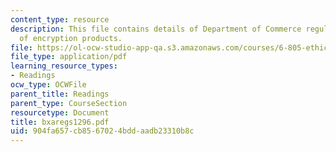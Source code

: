 ```yaml
---
content_type: resource
description: This file contains details of Department of Commerce regulations on export
  of encryption products.
file: https://ol-ocw-studio-app-qa.s3.amazonaws.com/courses/6-805-ethics-and-the-law-on-the-electronic-frontier-fall-2005/904fa657cb8567024bddaadb23310b8c_bxaregs1296.pdf
file_type: application/pdf
learning_resource_types:
- Readings
ocw_type: OCWFile
parent_title: Readings
parent_type: CourseSection
resourcetype: Document
title: bxaregs1296.pdf
uid: 904fa657-cb85-6702-4bdd-aadb23310b8c
---
```

